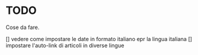# TODO

Cose da fare.  


[] vedere come impostare le date in formato italiano epr la lingua italiana
[] impostare l'auto-link di articoli in diverse lingue

